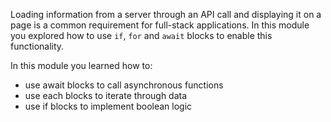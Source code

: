 Loading information from a server through an API call and displaying it on a page is a common requirement for full-stack applications. In this module you explored how to use `if`, `for` and `await` blocks to enable this functionality.

In this module you learned how to:

- use await blocks to call asynchronous functions
- use each blocks to iterate through data
- use if blocks to implement boolean logic
